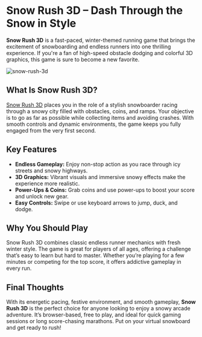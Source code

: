 <h1>Snow Rush 3D – Dash Through the Snow in Style</h1>

<p><strong>Snow Rush 3D</strong> is a fast-paced, winter-themed running game that brings the excitement of snowboarding and endless runners into one thrilling experience. If you're a fan of high-speed obstacle dodging and colorful 3D graphics, this game is sure to become a new favorite.</p>

![snow-rush-3d](https://github.com/user-attachments/assets/d964f057-ac08-4980-b51d-96b475f4d956)

<h2>What Is Snow Rush 3D?</h2>
<p><a href="https://doodle-jump.co/snow-rush-3d">Snow Rush 3D</a> places you in the role of a stylish snowboarder racing through a snowy city filled with obstacles, coins, and ramps. Your objective is to go as far as possible while collecting items and avoiding crashes. With smooth controls and dynamic environments, the game keeps you fully engaged from the very first second.</p>

<h2>Key Features</h2>
<ul>
  <li><strong>Endless Gameplay:</strong> Enjoy non-stop action as you race through icy streets and snowy highways.</li>
  <li><strong>3D Graphics:</strong> Vibrant visuals and immersive snowy effects make the experience more realistic.</li>
  <li><strong>Power-Ups & Coins:</strong> Grab coins and use power-ups to boost your score and unlock new gear.</li>
  <li><strong>Easy Controls:</strong> Swipe or use keyboard arrows to jump, duck, and dodge.</li>
</ul>

<h2>Why You Should Play</h2>
<p>Snow Rush 3D combines classic endless runner mechanics with fresh winter style. The game is great for players of all ages, offering a challenge that’s easy to learn but hard to master. Whether you’re playing for a few minutes or competing for the top score, it offers addictive gameplay in every run.</p>

<h2>Final Thoughts</h2>
<p>With its energetic pacing, festive environment, and smooth gameplay, <strong>Snow Rush 3D</strong> is the perfect choice for anyone looking to enjoy a snowy arcade adventure. It’s browser-based, free to play, and ideal for quick gaming sessions or long score-chasing marathons. Put on your virtual snowboard and get ready to rush!</p>
